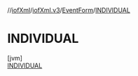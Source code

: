 //[iofXml](../../../../index.md)/[iofXml.v3](../../index.md)/[EventForm](../index.md)/[INDIVIDUAL](index.md)

# INDIVIDUAL

[jvm]\
[INDIVIDUAL](index.md)
